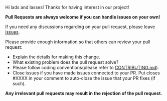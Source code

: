 Hi lads and lasses! Thanks for having interest in our project!

**Pull Requests are always welcome if you can handle issues on your own!**

If you need any discussions regarding on your pull request, please leave [issues](templates/ISSUE_TEMPLATE.md).

Please provide enough information so that others can review your pull request:
- Explain the details for making this change.
- What existing problem does the pull request solve?
- Please follow coding conventions(please refer to [CONTRIBUTING.md](CONTRIBUTING.md)).
- Close issues if you have made issues connected to your PR. Put closes #XXXX in your comment to auto-close the issue that your PR fixes (if such).

**Any irrelevant pull requests may result in the rejection of the pull request.**